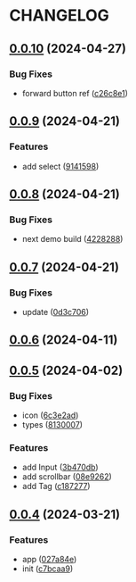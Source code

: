 # CHANGELOG

## [0.0.10](https://github.com/innei/shiro-rc/compare/v0.0.9...v0.0.10) (2024-04-27)


### Bug Fixes

* forward button ref ([c26c8e1](https://github.com/innei/shiro-rc/commit/c26c8e1cb21215bcc4c9bb0d0c4e452b1d8f498c))



## [0.0.9](https://github.com/innei/shiro-rc/compare/v0.0.8...v0.0.9) (2024-04-21)


### Features

* add select ([9141598](https://github.com/innei/shiro-rc/commit/9141598dc1b60f67e1a0ac57e64392899fead79c))



## [0.0.8](https://github.com/innei/shiro-rc/compare/v0.0.7...v0.0.8) (2024-04-21)


### Bug Fixes

* next demo build ([4228288](https://github.com/innei/shiro-rc/commit/422828843d5791ba774f5cc6b730dcc0e20e27d5))



## [0.0.7](https://github.com/innei/shiro-rc/compare/v0.0.6...v0.0.7) (2024-04-21)


### Bug Fixes

* update ([0d3c706](https://github.com/innei/shiro-rc/commit/0d3c706411f3dac58bcadef6fab364f1709720f1))



## [0.0.6](https://github.com/innei/shiro-rc/compare/v0.0.5...v0.0.6) (2024-04-11)



## [0.0.5](https://github.com/innei/shiro-rc/compare/v0.0.4...v0.0.5) (2024-04-02)


### Bug Fixes

* icon ([6c3e2ad](https://github.com/innei/shiro-rc/commit/6c3e2adaf41eeed638e480e589130ef2a7b1b43d))
* types ([8130007](https://github.com/innei/shiro-rc/commit/8130007f8674f7cc95819e89987cfb2712465363))


### Features

* add Input ([3b470db](https://github.com/innei/shiro-rc/commit/3b470dbac229f0dcf810dbfbdec2edf84defbd7e))
* add scrollbar ([08e9262](https://github.com/innei/shiro-rc/commit/08e9262c43179141c7a148d1e071f31a713b7383))
* add Tag ([c187277](https://github.com/innei/shiro-rc/commit/c187277e0ea5dbc75ccf3fad30a69438d10aebc2))



## [0.0.4](https://github.com/innei/shiro-rc/compare/c7bcaa931a19f7697bb5c21f00e2474eb3c35c76...v0.0.4) (2024-03-21)


### Features

* app ([027a84e](https://github.com/innei/shiro-rc/commit/027a84e209ebc0bf0d2ec45f94e65e3cf846049b))
* init ([c7bcaa9](https://github.com/innei/shiro-rc/commit/c7bcaa931a19f7697bb5c21f00e2474eb3c35c76))




